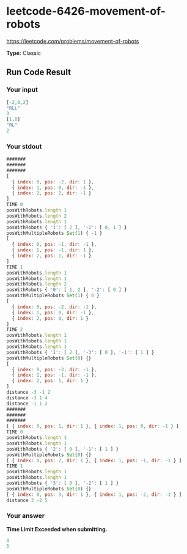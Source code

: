 # leetcode-6426-movement-of-robots

https://leetcode.com/problems/movement-of-robots

**Type:** Classic

## Run Code Result

### Your input

<!-- prettier-ignore -->
```js
[-2,0,2]
"RLL"
3
[1,0]
"RL"
2
```

### Your stdout

<!-- prettier-ignore -->
```js
#######
#######
#######
[
  { index: 0, pos: -2, dir: 1 },
  { index: 1, pos: 0, dir: -1 },
  { index: 2, pos: 2, dir: -1 }
]
TIME 0
posWithRobots.length 1
posWithRobots.length 2
posWithRobots.length 1
posWithRobots { '1': [ 2 ], '-1': [ 0, 1 ] }
posWithMultipleRobots Set(1) { -1 }
[
  { index: 0, pos: -1, dir: -1 },
  { index: 1, pos: -1, dir: 1 },
  { index: 2, pos: 1, dir: -1 }
]
TIME 1
posWithRobots.length 1
posWithRobots.length 1
posWithRobots.length 2
posWithRobots { '0': [ 1, 2 ], '-2': [ 0 ] }
posWithMultipleRobots Set(1) { 0 }
[
  { index: 0, pos: -2, dir: -1 },
  { index: 1, pos: 0, dir: -1 },
  { index: 2, pos: 0, dir: 1 }
]
TIME 2
posWithRobots.length 1
posWithRobots.length 1
posWithRobots.length 1
posWithRobots { '1': [ 2 ], '-3': [ 0 ], '-1': [ 1 ] }
posWithMultipleRobots Set(0) {}
[
  { index: 0, pos: -3, dir: -1 },
  { index: 1, pos: -1, dir: -1 },
  { index: 2, pos: 1, dir: 1 }
]
distance -3 -1 2
distance -3 1 4
distance -1 1 2
#######
#######
#######
[ { index: 0, pos: 1, dir: 1 }, { index: 1, pos: 0, dir: -1 } ]
TIME 0
posWithRobots.length 1
posWithRobots.length 1
posWithRobots { '2': [ 0 ], '-1': [ 1 ] }
posWithMultipleRobots Set(0) {}
[ { index: 0, pos: 2, dir: 1 }, { index: 1, pos: -1, dir: -1 } ]
TIME 1
posWithRobots.length 1
posWithRobots.length 1
posWithRobots { '3': [ 0 ], '-2': [ 1 ] }
posWithMultipleRobots Set(0) {}
[ { index: 0, pos: 3, dir: 1 }, { index: 1, pos: -2, dir: -1 } ]
distance 3 -2 5
```

### Your answer

**Time Limit Exceeded when submitting.**

<!-- prettier-ignore -->
```js
8
5
```
